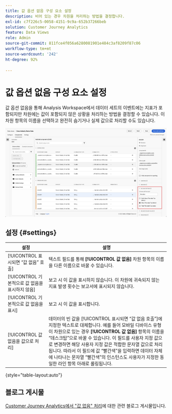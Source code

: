 ```yaml
---
title: 값 옵션 없음 구성 요소 설정
description: 비어 있는 경우 차원을 처리하는 방법을 결정합니다.
exl-id: c7f226c5-0058-4151-9c9a-652b37266beb
solution: Customer Journey Analytics
feature: Data Views
role: Admin
source-git-commit: 811fce4f056a6280081901e484c3af8209f87c06
workflow-type: tm+mt
source-wordcount: '242'
ht-degree: 92%

---
```


# 값 옵션 없음 구성 요소 설정

값 옵션 없음을 통해 Analysis Workspace에서 데이터 세트의 이벤트에는 지표가 포함되지만 차원에는 값이 포함되지 않은 상황을 처리하는 방법을 결정할 수 있습니다. 이 차원 항목의 이름을 선택하고 완전히 숨기거나 실제 값으로 처리할 수도 있습니다.

![값 옵션 없음](../assets/no-value-options.png)

## 설정 {#settings}

| 설정 | 설명 |
| --- | --- |
| [!UICONTROL 표시되면 “값 없음” 호출] | 텍스트 필드를 통해 **[!UICONTROL 값 없음]** 차원 항목의 이름을 다른 이름으로 바꿀 수 있습니다. |
| [!UICONTROL 기본적으로 값 없음을 표시하지 않음] | 보고 시 이 값을 표시하지 않습니다. 이 차원에 귀속되지 않는 지표 발생 횟수는 보고서에 표시되지 않습니다. |
| [!UICONTROL 기본적으로 값 없음을 표시] | 보고 시 이 값을 표시합니다. |
| [!UICONTROL 값 없음을 값으로 처리] | 데이터의 빈 값을 [!UICONTROL 표시되면 “값 없음 호출”]에 지정한 텍스트로 대체합니다. 예를 들어 모바일 디바이스 유형이 차원으로 있는 경우 **[!UICONTROL 값 없음]** 항목의 이름을 “데스크탑”으로 바꿀 수 있습니다. 이 필드를 사용자 지정 값으로 변경하면 해당 사용자 지정 값은 적합한 문자열 값으로 처리됩니다. 따라서 이 필드에 값 “빨간색”을 입력하면 데이터 자체에 나타나는 문자열 “빨간색”의 인스턴스도 사용자가 지정한 동일한 라인 항목 아래로 롤링됩니다. |

{style="table-layout:auto"}

## 블로그 게시물

[Customer Journey Analytics에서 &quot;값 없음&quot; 처리](https://experienceleaguecommunities.adobe.com/t5/adobe-analytics-blogs/handling-quot-no-value-quot-in-customer-journey-analytics/ba-p/597339)에 대한 관련 블로그 게시물입니다.
